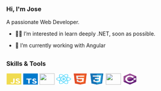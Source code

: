 <h3>Hi, I'm Jose</h3>


<p>A passionate Web Developer.</p>

<ul>
<li>

<p>
<g-emoji class="g-emoji" alias="man_technologist" fallback-src="https://github.githubassets.com/images/icons/emoji/unicode/1f468-1f4bb.png">👨‍💻</g-emoji>
I’m interested in learn deeply .NET, soon as possible.
</p>
</li>
<li>
<p>
<g-emoji class="g-emoji" alias="memo" fallback-src="https://github.githubassets.com/images/icons/emoji/unicode/1f4dd.png">📝</g-emoji>
I’m currently working with Angular
</p>
</li>
</ul>

##


<h3>Skills & Tools</h3>
<div style="display: inline_block;">
  <img align="center" height="30" width="40" src="https://raw.githubusercontent.com/devicons/devicon/master/icons/javascript/javascript-plain.svg">
  <img align="center" height="30" width="40" src="https://raw.githubusercontent.com/devicons/devicon/master/icons/typescript/typescript-plain.svg">
  <img align="center" height="30" width="40"  src="https://cdn.jsdelivr.net/gh/devicons/devicon/icons/angularjs/angularjs-plain.svg" />
  <img align="center"  height="30" width="40" src="https://raw.githubusercontent.com/devicons/devicon/master/icons/react/react-original.svg">
  <img align="center"  height="30" width="40" src="https://raw.githubusercontent.com/devicons/devicon/master/icons/html5/html5-original.svg">
  <img align="center"  height="30" width="40" src="https://raw.githubusercontent.com/devicons/devicon/master/icons/css3/css3-original.svg">
  <img align="center"  height="30" width="40" src="https://cdn.jsdelivr.net/gh/devicons/devicon/icons/bootstrap/bootstrap-plain.svg" />
  <img align="center" alt="Rafa-Csharp" height="30" width="40" src="https://raw.githubusercontent.com/devicons/devicon/master/icons/csharp/csharp-original.svg">
  
</div>
<br/>

##

<div style="margin:150em; >
<a href="https://github.com/Jose-cmd98">
<img height="180em" src="https://github-readme-stats.vercel.app/api?username=jose-cmd98&show_icons=true&theme=dark&include_all_commits=true&count_private=true"/>
<img height="180em" src="https://github-readme-stats.vercel.app/api/top-langs/?username=jose-cmd98&layout=compact&langs_count=7&theme=dark"/>
</div>
  
##
  <br/>
  
<div style="display:inline-block">
<a href="https://twitter.com/JosSperandio1">
<img src="https://img.shields.io/badge/Twitter-1DA1F2?style=for-the-badge&logo=twitter&logoColor=white"/>
</a>
  <a href="https://www.linkedin.com/in/jos%C3%A9-sperandio-2545351bb/">
    <img src="https://img.shields.io/badge/LinkedIn-0077B5?style=for-the-badge&logo=linkedin&logoColor=white" />
  </a>
  <a href="https://github.com/Jose-cmd98">
    <img src="https://img.shields.io/badge/GitHub-100000?style=for-the-badge&logo=github&logoColor=white" />
  </a>
    <img src="https://img.shields.io/badge/Slack-4A154B?style=for-the-badge&logo=slack&logoColor=white" />
    <img src="https://img.shields.io/badge/Discord-7289DA?style=for-the-badge&logo=discord&logoColor=white" />
    
  </div>







